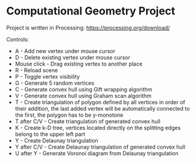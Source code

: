 Computational Geometry Project
==============================

Project is written in Processing: https://processing.org/download/

Controls:
* A - Add new vertex under mouse cursor
* D - Delete existing vertex under mouse cursor
* Mouse click - Drag existing vertex to another place
* R - Reload scene
* P - Toggle vertex visibility
* G - Generate 5 random vertices
* C - Generate convex hull using Gift wrapping algorithm
* V - Generate convex hull using Graham scan algorithm
* T - Create triangulation of polygon defined by all vertices in order of their addition, the last added vertex will be
automatically connected to the first, the polygon has to be y-monotone
* T after C/V - Create triangulation of generated convex hull
* K - Create k-D tree, vertices located directly on the splitting edges belong to the upper left part
* Y - Create Delaunay triangulation
* Y after C/V - Create Delaunay triangulation of generated convex hull
* U after Y - Generate Voronoi diagram from Delaunay triangulation
